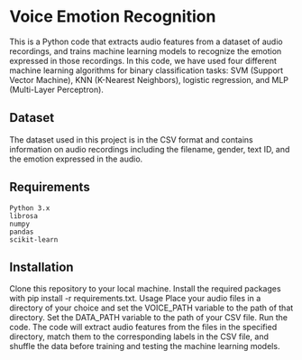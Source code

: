 # Voice Emotion Recognition
This is a Python code that extracts audio features from a dataset of audio recordings, and trains machine learning models to recognize the emotion expressed in those recordings.
In this code, we have used four different machine learning algorithms for binary classification tasks: SVM (Support Vector Machine), KNN (K-Nearest Neighbors), logistic regression, and MLP (Multi-Layer Perceptron).

## Dataset
The dataset used in this project is in the CSV format and contains information on audio recordings including the filename, gender, text ID, and the emotion expressed in the audio.

## Requirements
```
Python 3.x
librosa
numpy
pandas
scikit-learn
```
## Installation
Clone this repository to your local machine.
Install the required packages with pip install -r requirements.txt.
Usage
Place your audio files in a directory of your choice and set the VOICE_PATH variable to the path of that directory.
Set the DATA_PATH variable to the path of your CSV file.
Run the code.
The code will extract audio features from the files in the specified directory, match them to the corresponding labels in the CSV file, and shuffle the data before training and testing the machine learning models.
